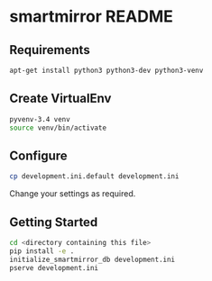 smartmirror README
==================

Requirements
------------

```bash
apt-get install python3 python3-dev python3-venv
```
 
Create VirtualEnv
-----------------

```bash
pyvenv-3.4 venv
source venv/bin/activate
```

Configure
---------

```bash
cp development.ini.default development.ini
```

Change your settings as required.

Getting Started
---------------

```bash
cd <directory containing this file>
pip install -e .
initialize_smartmirror_db development.ini
pserve development.ini
```
